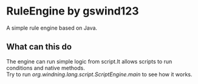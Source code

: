 RuleEngine by gswind123
========================
A simple rule engine based on Java.

## What can this do

The engine can run simple logic from script.It allows scripts to run conditions and native methods.   
Try to run *org.windning.lang.script.ScriptEngine.main* to see how it works.
